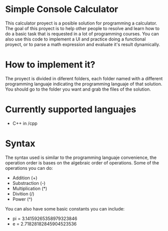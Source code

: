 # Simple Console Calculator

This calculator proyect is a posible solution for programming a calculator. The goal of this proyect is to help other people to resolve and learn how to do a basic task that is requested in a lot of programming courses.
You can also use this code to implement a UI and practice doing a functional proyect, or to parse a math expression and evaluate it's result dynamically.

# How to implement it?

The proyect is divided in diferent folders, each folder named with a different programming languaje indicating the programming languaje of that solution.
You should go to the folder you want and grab the files of the solution.

# Currently supported languajes

- C++ in /cpp

# Syntax

The syntax used is similar to the programming languaje convenience, the operation order is bases on the algebraic order of operations.
Some of the operations you can do:

- Addition (+)
- Substraction (-)
- Multiplication (*)
- Divition (/)
- Power (^)

You can also have some basic constants you can include:

- pi = 3.14159265358979323846
- e = 2.71828182845904523536
